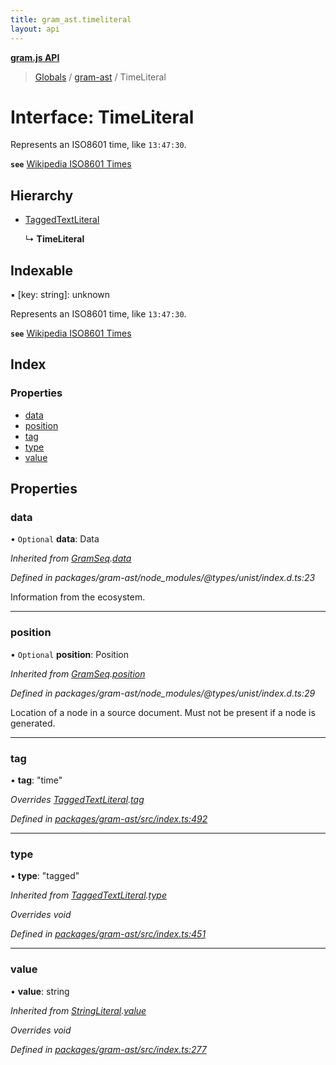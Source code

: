 ```yaml
---
title: gram_ast.timeliteral
layout: api
---
```


**[gram.js API](../README.md)**

> [Globals](../globals.md) / [gram-ast](../modules/gram_ast.md) / TimeLiteral

# Interface: TimeLiteral

Represents an ISO8601 time, like `13:47:30`.

**`see`** [Wikipedia ISO8601 Times](https://en.wikipedia.org/wiki/ISO_8601#Times)

## Hierarchy

* [TaggedTextLiteral](gram_ast.taggedtextliteral.md)

  ↳ **TimeLiteral**

## Indexable

▪ [key: string]: unknown

Represents an ISO8601 time, like `13:47:30`.

**`see`** [Wikipedia ISO8601 Times](https://en.wikipedia.org/wiki/ISO_8601#Times)

## Index

### Properties

* [data](gram_ast.timeliteral.md#data)
* [position](gram_ast.timeliteral.md#position)
* [tag](gram_ast.timeliteral.md#tag)
* [type](gram_ast.timeliteral.md#type)
* [value](gram_ast.timeliteral.md#value)

## Properties

### data

• `Optional` **data**: Data

*Inherited from [GramSeq](gram_ast.gramseq.md).[data](gram_ast.gramseq.md#data)*

*Defined in packages/gram-ast/node_modules/@types/unist/index.d.ts:23*

Information from the ecosystem.

___

### position

• `Optional` **position**: Position

*Inherited from [GramSeq](gram_ast.gramseq.md).[position](gram_ast.gramseq.md#position)*

*Defined in packages/gram-ast/node_modules/@types/unist/index.d.ts:29*

Location of a node in a source document.
Must not be present if a node is generated.

___

### tag

•  **tag**: \"time\"

*Overrides [TaggedTextLiteral](gram_ast.taggedtextliteral.md).[tag](gram_ast.taggedtextliteral.md#tag)*

*Defined in [packages/gram-ast/src/index.ts:492](https://github.com/gram-data/gram-js/blob/fc61725/packages/gram-ast/src/index.ts#L492)*

___

### type

•  **type**: \"tagged\"

*Inherited from [TaggedTextLiteral](gram_ast.taggedtextliteral.md).[type](gram_ast.taggedtextliteral.md#type)*

*Overrides void*

*Defined in [packages/gram-ast/src/index.ts:451](https://github.com/gram-data/gram-js/blob/fc61725/packages/gram-ast/src/index.ts#L451)*

___

### value

•  **value**: string

*Inherited from [StringLiteral](gram_ast.stringliteral.md).[value](gram_ast.stringliteral.md#value)*

*Overrides void*

*Defined in [packages/gram-ast/src/index.ts:277](https://github.com/gram-data/gram-js/blob/fc61725/packages/gram-ast/src/index.ts#L277)*
